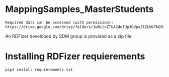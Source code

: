 # MappingSamples_MasterStudents
```
Required data can be accessed (with permission): 
https://drive.google.com/drive/folders/1wBilxZTUA2duTUp3DdpsZtZLWGTbQ935
```
An RDFizer developed by SDM group is provided as a zip file:
# Installing RDFizer requierements 

```
pip3 install requierements.txt
```

